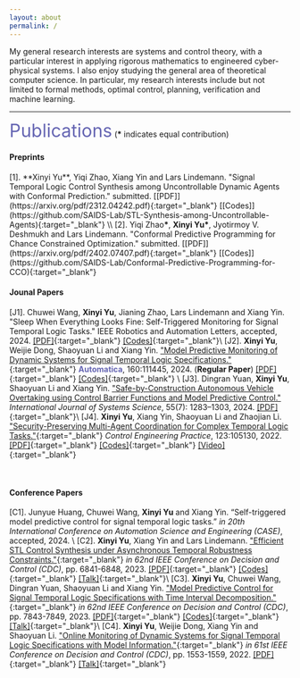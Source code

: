 ```yaml
---
layout: about
permalink: /
---
```


My general research interests are systems and control theory, with a particular interest in applying rigorous mathematics to engineered cyber-physical systems.
I also enjoy studying the general area of theoretical computer science. In particular, my research interests include but not limited to formal methods, optimal control, planning, verification and machine learning.



***

<a id="Publications"></a>

<p><font size="6" color="#6666B3">Publications</font> (<b>*</b> indicates equal contribution)</p>

<h4>Preprints</h4>
[1]. **Xinyi Yu**, Yiqi Zhao, Xiang Yin and Lars Lindemann. "Signal Temporal Logic Control Synthesis among Uncontrollable Dynamic Agents with Conformal Prediction." submitted. [[PDF]](https://arxiv.org/pdf/2312.04242.pdf){:target="_blank"} [[Codes]](https://github.com/SAIDS-Lab/STL-Synthesis-among-Uncontrollable-Agents){:target="_blank"} \\
[2]. Yiqi Zhao<b>*</b>, <b>Xinyi Yu*</b>, Jyotirmoy V. Deshmukh and Lars Lindemann. "Conformal Predictive Programming for Chance Constrained Optimization." submitted. [[PDF]](https://arxiv.org/pdf/2402.07407.pdf){:target="_blank"} [[Codes]](https://github.com/SAIDS-Lab/Conformal-Predictive-Programming-for-CCO){:target="_blank"}

<br />

<h4>Jounal Papers</h4>

[J1]. Chuwei Wang, **Xinyi Yu**, Jianing Zhao, Lars Lindemann and Xiang Yin. "Sleep When Everything Looks Fine: Self-Triggered Monitoring for Signal Temporal Logic Tasks." IEEE Robotics and Automation Letters, accepted, 2024. [[PDF]](https://arxiv.org/pdf/2311.15531.pdf){:target="_blank"} [[Codes]](https://github.com/ChuweiW/st_om){:target="_blank"}\\
[J2]. **Xinyi Yu**, Weijie Dong, Shaoyuan Li and Xiang Yin. ["Model Predictive Monitoring of Dynamic Systems for Signal Temporal Logic Specifications."](https://www.sciencedirect.com/science/article/abs/pii/S000510982300612X){:target="_blank"} <font color= "#6666B3"><b>Automatica</b></font>, 160:111445, 2024. (**Regular Paper**) [[PDF]](../papers/2024AUTO.pdf){:target="_blank"} [[Codes]](https://github.com/Xinyi-Yu/MPM4STL){:target="_blank"} \\
[J3]. Dingran Yuan, **Xinyi Yu**, Shaoyuan Li and Xiang Yin. ["Safe-by-Construction Autonomous Vehicle Overtaking using Control Barrier Functions and Model Predictive Control."](https://www.tandfonline.com/doi/full/10.1080/00207721.2024.2304665?casa_token=BNGpihwrVOkAAAAA%3AupIT_LqAbjVQEOuDMtAp61u5i9ikWG2HaPVPGesqJHFFqHmbHn7dl5ZsmagpJLNEUHSSWVe0Edqg) *International Journal of Systems Science*, 55(7): 1283–1303, 2024. [[PDF]](../papers/2024IJSS.pdf){:target="_blank"}\\
[J4]. **Xinyi Yu**, Xiang Yin, Shaoyuan Li and Zhaojian Li. ["Security-Preserving Multi-Agent Coordination for Complex Temporal Logic Tasks."](https://www.sciencedirect.com/science/article/pii/S0967066122000442){:target="_blank"} *Control Engineering Practice*, 123:105130, 2022. [[PDF]](../papers/2022CEP.pdf){:target="_blank"} [[Codes]](https://github.com/Xinyi-Yu/Multiagent-LTL-Opacity){:target="_blank"} [[Video]](https://vimeo.com/585810000){:target="_blank"}

<br />


<h4>Conference Papers</h4>

[C1]. Junyue Huang, Chuwei Wang, **Xinyi Yu** and Xiang Yin. “Self-triggered model predictive control for signal temporal logic tasks.” *in 20th International Conference on Automation Science and Engineering (CASE)*, accepted, 2024. \\
[C2]. **Xinyi Yu**, Xiang Yin and Lars Lindemann. ["Efficient STL Control Synthesis under Asynchronous Temporal Robustness Constraints."](https://ieeexplore.ieee.org/abstract/document/10384038){:target="_blank"} *in 62nd IEEE Conference on Decision and Control (CDC)*, pp. 6841-6848, 2023. [[PDF]](https://arxiv.org/pdf/2307.12855.pdf){:target="_blank"} [[Codes]](https://github.com/Xinyi-Yu/ATR-cases){:target="_blank"} [[Talk]](https://www.youtube.com/watch?v=M6btzaEz9h0){:target="_blank"}\\
[C3]. **Xinyi Yu**, Chuwei Wang, Dingran Yuan, Shaoyuan Li and Xiang Yin. ["Model Predictive Control for Signal Temporal Logic Specifications with Time Interval Decomposition."](https://ieeexplore.ieee.org/abstract/document/10383500){:target="_blank"} *in 62nd IEEE Conference on Decision and Control (CDC)*, pp. 7843-7849, 2023. [[PDF]](../papers/2023CDC-MPC.pdf){:target="_blank"} [[Codes]](https://github.com/Xinyi-Yu/MPC4STL-TID){:target="_blank"} [[Talk]](https://www.youtube.com/watch?v=q8beAnNY0e8){:target="_blank"}\\
[C4]. **Xinyi Yu**, Weijie Dong, Xiang Yin and Shaoyuan Li. ["Online Monitoring of Dynamic Systems for Signal Temporal Logic Specifications with Model Information."](https://ieeexplore.ieee.org/abstract/document/9993114){:target="_blank"} *in 61st IEEE Conference on Decision and Control (CDC)*, pp. 1553-1559, 2022. [[PDF]](../papers/2022CDCmonitoring.pdf){:target="_blank"} [[Talk]](https://www.youtube.com/watch?v=WHjb06kQkpw){:target="_blank"}